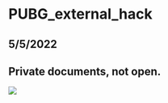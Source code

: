 # PUBG_external_hack
## 5/5/2022
## Private documents, not open.

![](https://github.com/ZZZ-Monster/Private_PUBG_external_hack/blob/main/1.png)
